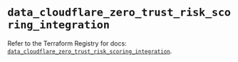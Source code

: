 # `data_cloudflare_zero_trust_risk_scoring_integration`

Refer to the Terraform Registry for docs: [`data_cloudflare_zero_trust_risk_scoring_integration`](https://registry.terraform.io/providers/cloudflare/cloudflare/5.5.0/docs/data-sources/zero_trust_risk_scoring_integration).
